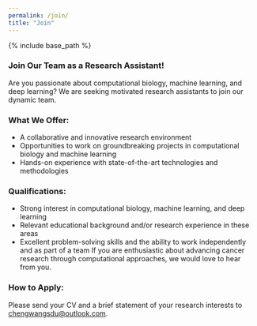 ```yaml
---
permalink: /join/
title: "Join"
---
```


{% include base_path %}
<!-- {% include toc %} -->

### Join Our Team as a Research Assistant!

Are you passionate about computational biology, machine learning, and deep learning? We are seeking motivated research assistants to join our dynamic team.

### What We Offer:

* A collaborative and innovative research environment
* Opportunities to work on groundbreaking projects in computational biology and machine learning
* Hands-on experience with state-of-the-art technologies and methodologies

### Qualifications:

* Strong interest in computational biology, machine learning, and deep learning
* Relevant educational background and/or research experience in these areas
* Excellent problem-solving skills and the ability to work independently and as part of a team
If you are enthusiastic about advancing cancer research through computational approaches, we would love to hear from you.

### How to Apply:
Please send your CV and a brief statement of your research interests to chengwangsdu@outlook.com.

